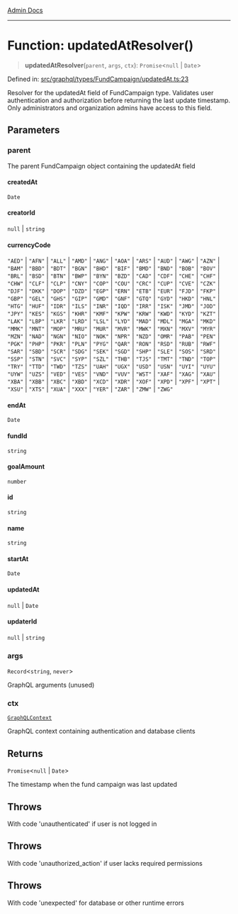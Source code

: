 [Admin Docs](/)

***

# Function: updatedAtResolver()

> **updatedAtResolver**(`parent`, `args`, `ctx`): `Promise`\<`null` \| `Date`\>

Defined in: [src/graphql/types/FundCampaign/updatedAt.ts:23](https://github.com/Sourya07/talawa-api/blob/61a1911602b2f0aac7635e08ae2918f4f768e8ff/src/graphql/types/FundCampaign/updatedAt.ts#L23)

Resolver for the updatedAt field of FundCampaign type.
Validates user authentication and authorization before returning the last update timestamp.
Only administrators and organization admins have access to this field.

## Parameters

### parent

The parent FundCampaign object containing the updatedAt field

#### createdAt

`Date`

#### creatorId

`null` \| `string`

#### currencyCode

`"AED"` \| `"AFN"` \| `"ALL"` \| `"AMD"` \| `"ANG"` \| `"AOA"` \| `"ARS"` \| `"AUD"` \| `"AWG"` \| `"AZN"` \| `"BAM"` \| `"BBD"` \| `"BDT"` \| `"BGN"` \| `"BHD"` \| `"BIF"` \| `"BMD"` \| `"BND"` \| `"BOB"` \| `"BOV"` \| `"BRL"` \| `"BSD"` \| `"BTN"` \| `"BWP"` \| `"BYN"` \| `"BZD"` \| `"CAD"` \| `"CDF"` \| `"CHE"` \| `"CHF"` \| `"CHW"` \| `"CLF"` \| `"CLP"` \| `"CNY"` \| `"COP"` \| `"COU"` \| `"CRC"` \| `"CUP"` \| `"CVE"` \| `"CZK"` \| `"DJF"` \| `"DKK"` \| `"DOP"` \| `"DZD"` \| `"EGP"` \| `"ERN"` \| `"ETB"` \| `"EUR"` \| `"FJD"` \| `"FKP"` \| `"GBP"` \| `"GEL"` \| `"GHS"` \| `"GIP"` \| `"GMD"` \| `"GNF"` \| `"GTQ"` \| `"GYD"` \| `"HKD"` \| `"HNL"` \| `"HTG"` \| `"HUF"` \| `"IDR"` \| `"ILS"` \| `"INR"` \| `"IQD"` \| `"IRR"` \| `"ISK"` \| `"JMD"` \| `"JOD"` \| `"JPY"` \| `"KES"` \| `"KGS"` \| `"KHR"` \| `"KMF"` \| `"KPW"` \| `"KRW"` \| `"KWD"` \| `"KYD"` \| `"KZT"` \| `"LAK"` \| `"LBP"` \| `"LKR"` \| `"LRD"` \| `"LSL"` \| `"LYD"` \| `"MAD"` \| `"MDL"` \| `"MGA"` \| `"MKD"` \| `"MMK"` \| `"MNT"` \| `"MOP"` \| `"MRU"` \| `"MUR"` \| `"MVR"` \| `"MWK"` \| `"MXN"` \| `"MXV"` \| `"MYR"` \| `"MZN"` \| `"NAD"` \| `"NGN"` \| `"NIO"` \| `"NOK"` \| `"NPR"` \| `"NZD"` \| `"OMR"` \| `"PAB"` \| `"PEN"` \| `"PGK"` \| `"PHP"` \| `"PKR"` \| `"PLN"` \| `"PYG"` \| `"QAR"` \| `"RON"` \| `"RSD"` \| `"RUB"` \| `"RWF"` \| `"SAR"` \| `"SBD"` \| `"SCR"` \| `"SDG"` \| `"SEK"` \| `"SGD"` \| `"SHP"` \| `"SLE"` \| `"SOS"` \| `"SRD"` \| `"SSP"` \| `"STN"` \| `"SVC"` \| `"SYP"` \| `"SZL"` \| `"THB"` \| `"TJS"` \| `"TMT"` \| `"TND"` \| `"TOP"` \| `"TRY"` \| `"TTD"` \| `"TWD"` \| `"TZS"` \| `"UAH"` \| `"UGX"` \| `"USD"` \| `"USN"` \| `"UYI"` \| `"UYU"` \| `"UYW"` \| `"UZS"` \| `"VED"` \| `"VES"` \| `"VND"` \| `"VUV"` \| `"WST"` \| `"XAF"` \| `"XAG"` \| `"XAU"` \| `"XBA"` \| `"XBB"` \| `"XBC"` \| `"XBD"` \| `"XCD"` \| `"XDR"` \| `"XOF"` \| `"XPD"` \| `"XPF"` \| `"XPT"` \| `"XSU"` \| `"XTS"` \| `"XUA"` \| `"XXX"` \| `"YER"` \| `"ZAR"` \| `"ZMW"` \| `"ZWG"`

#### endAt

`Date`

#### fundId

`string`

#### goalAmount

`number`

#### id

`string`

#### name

`string`

#### startAt

`Date`

#### updatedAt

`null` \| `Date`

#### updaterId

`null` \| `string`

### args

`Record`\<`string`, `never`\>

GraphQL arguments (unused)

### ctx

[`GraphQLContext`](../../../../context/type-aliases/GraphQLContext.md)

GraphQL context containing authentication and database clients

## Returns

`Promise`\<`null` \| `Date`\>

The timestamp when the fund campaign was last updated

## Throws

With code 'unauthenticated' if user is not logged in

## Throws

With code 'unauthorized_action' if user lacks required permissions

## Throws

With code 'unexpected' for database or other runtime errors
